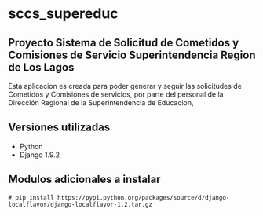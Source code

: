 # sccs_supereduc
## Proyecto Sistema de Solicitud de Cometidos y Comisiones de Servicio Superintendencia Region de Los Lagos

Esta aplicacion es creada para poder generar y seguir las solicitudes de Cometidos y Comisiones de servicios, por parte del personal
de la Dirección Regional de la Superintendencia de Educacion, 


## Versiones utilizadas

* Python
* Django 1.9.2

## Modulos adicionales a instalar

    # pip install https://pypi.python.org/packages/source/d/django-localflavor/django-localflavor-1.2.tar.gz
